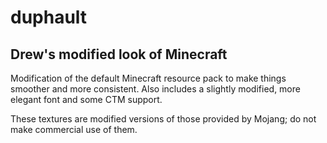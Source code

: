 # duphault

## Drew's modified look of Minecraft

Modification of the default Minecraft resource pack to make things smoother and more consistent. Also includes a slightly modified, more elegant font and some CTM support.

These textures are modified versions of those provided by Mojang; do not make commercial use of them.
